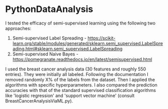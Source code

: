 # PythonDataAnalysis

I tested the efficacy of semi-supervised learning using the following two approaches:

1. Semi-supervised Label Spreading - https://scikit-learn.org/stable/modules/generated/sklearn.semi_supervised.LabelSpreading.html#sklearn.semi_supervised.LabelSpreading
2. Semi-supervised Naive Bayes - https://pomegranate.readthedocs.io/en/latest/semisupervised.html

I used the breast cancer analysis data (30 features and roughly 550 entries). They were initially all labeled. Following the documentation I removed randomly X% of the labels from the dataset. Then I applied the algorithms with specific hyperparameters. I also compared the prediction accuracies with that of the standard supervised classification algorithms like 'logistic regression' and 'support vector machine' (consult BreastCancerAnalysisViaML.py).
